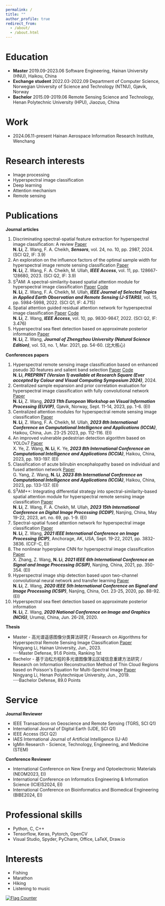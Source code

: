 ```yaml
---
permalink: /
title: ""
author_profile: true
redirect_from: 
  - /about/
  - /about.html
---
```


Education
======

- **Master**
2019.09-2023.06  Software Engineering, Hainan University (HNU), Haikou, China  
- **Exchange student**
2022.03-2022.09  Department of Computer Science, Norwegian University of Science and Technology (NTNU), Gjøvik, Norway  
- **Bachelor**
2015.09-2019.06  Remote Sensing Science and Technology, Henan Polytechnic University (HPU), Jiaozuo, China

Work
======
- 2024.06.11-present Hainan Aerospace Information Research Institute, Wenchang

Research interests
======
- Image processing
- Hyperspectral image classification
- Deep learning
- Attention mechanism
- Remote sensing  

Publications
======
**Journal articles**
1. Discriminating spectral-spatial feature extraction for hyperspectral image classification: A review [Paper](https://www.mdpi.com/1424-8220/24/10/2987)  
**N. Li**, Z. Wang, F. A. Cheikh, ***Sensors***, vol. 24, no. 10, pp. 2987, 2024. (SCI Q2, IF: 3.9)
2. An exploration on the influence factors of the optimal sample width for hyperspectral image remote sensing classification [Paper](https://ieeexplore.ieee.org/document/10318097/)  
**N. Li**, Z. Wang, F. A. Cheikh, M. Ullah, ***IEEE Access***, vol. 11, pp. 128667-128680, 2023. (SCI Q2, IF: 3.9)
3. S<sup>3</sup>AM: A spectral-similarity-based spatial attention module for hyperspectral image classification [Paper](https://ieeexplore.ieee.org/document/9832463) [Code](https://github.com/ningyang-li/S3AM-Net)  
**N. Li**, Z. Wang, F. A. Cheikh, M. Ullah, ***IEEE Journal of Selected Topics in Applied Earth Observation and Remote Sensing (J-STARS)***, vol. 15, pp. 5984-5998, 2022. (SCI Q1, IF: 4.715)
4. Spatial attention guided residual attention network for hyperspectral image classification [Paper](https://ieeexplore.ieee.org/document/9684915) [Code](https://github.com/ningyang-li/SpaAG-RAN)  
**N. Li**, Z. Wang, ***IEEE Access***, vol. 10, pp. 9830-9847, 2022. (SCI Q2, IF: 3.476)
5. Hyperspectral sea fleet detection based on approximate posterior information [Paper](https://kns.cnki.net/kcms2/article/abstract?v=K_cp52o2S78JTLpCJLKHsJ8bQ-z4SeXqlUA_m0G56ZnLRU9KJkYewnZwvvE3o7tf-ZWcd8QHfIUCs2m_4ESof8gmSeY_ACYmEgIsw0ZOHinrKyrjQtlj7sWSJzwfEmak7I-gZgZ1m86HsZp1uZXOvQ==&uniplatform=NZKPT&language=CHS)  
**N. Li**, Z. Wang, ***Journal of Zhengzhou University (Natural Science Edition)***, vol. 53, no. 1, Mar. 2021, pp. 54-60. (北大核心)

**Conferences papers**
1. Hyperspectral remote sensing image classification based on enhanced pseudo 3D features and salient band selection [Paper](https://doi.org/10.21203/rs.3.rs-4820019/v1) [Code](https://github.com/ningyang-li/EP3FEN)  
**N. Li**, ***PREPRINT (Version 1) available at Research Square (Ever accepted by Colour and Visual Computing Symposium 2024)***, 2024.
2. Centralized sample expansion and prior correlation evaluation for hyperspectral image classification with fully convolutional network [Paper](https://ieeexplore.ieee.org/document/10323055/)  
**N. Li**, Z. Wang, ***2023 11th European Workshop on Visual Information Processing (EUVIP)***, Gjøvik, Norway, Sept. 11-14, 2023, pp. 1-6. (EI)
3. Centralized attention modules for hyperspectral remote sensing image classification [Paper](https://ieeexplore.ieee.org/document/10387873)  
**N. Li**, Z. Wang, F. A. Cheikh, M. Ullah, ***2023 8th International Conference on Computational Intelligence and Applications (ICCIA)***, Haikou, China, Jun. 23-25 2023, pp. 112-116. (EI)
4. An improved vulnerable pedestrian detection algorithm based on YOLOv7 [Paper](https://ieeexplore.ieee.org/document/10387890/)  
X. Ye, Z. Wang, **N. Li**, K. Ye, ***2023 8th International Conference on Computational Intelligence and Applications (ICCIA)***, Haikou, China, 2023, pp. 193-197. (EI)
5. Classification of acute bilirubin encephalopathy based on individual and fused attention network [Paper](https://ieeexplore.ieee.org/document/10387834/)  
G. Yang, Z. Wang, **N. Li**, ***2023 8th International Conference on Computational Intelligence and Applications (ICCIA)***, Haikou, China, 2023, pp. 133-137. (EI)
6. S<sup>3</sup>AM++: Integrating differential strategy into spectral-similarity-based spatial attention module for hyperspectral remote sensing image classification [Paper](https://dl.acm.org/doi/10.1145/3604078.3604147)  
**N. Li**, Z. Wang, F. A. Cheikh, M. Ullah, ***2023 15th International Conference on Digital Image Processing (ICDIP)***, Nanjing, China, May 19-22, 2023, art. no. 69, pp. 1-9. (EI)
7. Spectral-spatial fused attention network for hyperspectral image classification [Paper](https://ieeexplore.ieee.org/document/9506338/)  
**N. Li**, Z. Wang, ***2021 IEEE International Conference on Image Processing (ICIP)***, Anchorage, AK, USA, Sept. 19-22, 2021, pp. 3832-3836. (CCF-C, EI)
8. The nonlinear hyperplane CNN for hyperspectral image classification [Paper](https://ieeexplore.ieee.org/document/9688662/)  
X. Zhang, Z. Wang, **N. Li**, ***2021 IEEE 6th International Conference on Signal and Image Processing (ICSIP)***, Nanjing, China, 2021, pp. 350-354. (EI)
9. Hyperspectral image ship detection based upon two-channel convolutional neural network and transfer learning [Paper](https://ieeexplore.ieee.org/document/9339434/)  
**N. Li**, Z. Wang, ***2020 IEEE 5th International Conference on Signal and Image Processing (ICSIP)***, Nanjing, China, Oct. 23-25, 2020, pp. 88-92. (EI)
10. Hyperspectral sea fleet detection based on approximate posterior information  
**N. Li**, Z. Wang, ***2020 National Conference on Image and Graphics (NCIG)***, Urumqi, China, Jun. 26-28, 2020.

**Thesis**
- Master - 高光谱遥感图像分类算法研究 / Research on Algorithms for Hyperspectral Remote Sensing Image Classification [Paper](https://drive.google.com/file/d/1Yverziixg7rYchFsT04kR-Lqg7FZnl0E/view?usp=drive_link)  
Ningyang Li, Hainan University, Jun., 2023.  
---Master Defense, 91.6 Points, Ranking 1st
- Bachelor - 基于泊松方程的多光谱图像薄云区域信息重建方法研究 / Research on Information Reconstruction Method of Thin Cloud Regions based on Poisson's Equation for Multi-Spectral Image [Paper](https://drive.google.com/file/d/1SV4wIZiXaDzxGRgRLXufQbm3L92_u-I2/view?usp=drive_link)  
Ningyang Li, Henan Polytechnique University, Jun., 2019.  
---Bachelor Defense, 89.0 Points

Service
======
**Journal Reviewer**
- IEEE Transactions on Geoscience and Remote Sensing (TGRS, SCI Q1)
- International Journal of Digital Earth (IJDE, SCI Q1)
- IEEE Access (SCI Q2)
- IAES International Journal of Artificial Intelligence (IJ-AI)
- IgMin Research - Science, Technology, Engineering, and Medicine (STEM)

**Conference Reviewer**
- International Conference on New Energy and Optoelectronic Materials (NEOM2023, EI)
- International Conference on Informatics Engineering & Information Science (ICIEIS2024, EI)
- International Conference on Bioinformatics and Biomedical Engineering (BIBE2024, EI)

Professional skills
======
- Python, C, C++
- Tensorflow, Keras, Pytorch, OpenCV
- Visual Studio, Spyder, PyCharm, Office, LaTeX, Draw.io


Interests
======
- Fishing
- Marathon
- Hiking
- Listening to music



<a href="https://info.flagcounter.com/7qrn"><img src="https://s11.flagcounter.com/count2/7qrn/bg_FFFFFF/txt_000000/border_CCCCCC/columns_2/maxflags_10/viewers_0/labels_0/pageviews_0/flags_0/percent_0/" alt="Flag Counter" border="0"></a>
